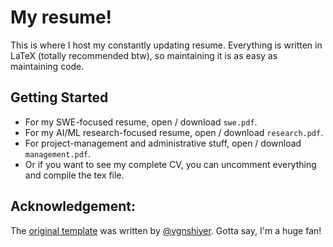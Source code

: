 # My resume!
This is where I host my constantly updating resume. Everything is written in LaTeX (totally recommended btw), so maintaining it is as easy as maintaining code.

## Getting Started
- For my SWE-focused resume, open / download `swe.pdf`.
- For my AI/ML research-focused resume, open / download `research.pdf`.
- For project-management and administrative stuff, open / download `management.pdf`.
- Or if you want to see my complete CV, you can uncomment everything and compile the tex file.

## Acknowledgement:
The [original template](https://github.com/vgnshiyer/ASU-sparkysundevil-resume-template) was written by [@vgnshiyer](https://github.com/vgnshiyer). Gotta say, I'm a huge fan!

